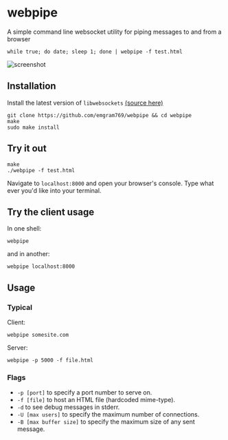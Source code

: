 # webpipe
A simple command line websocket utility for piping messages to and from a browser

    while true; do date; sleep 1; done | webpipe -f test.html
    
![screenshot](http://i.imgur.com/Muh8VUE.png)

## Installation

Install the latest version of `libwebsockets` [(source here)](https://github.com/warmcat/libwebsockets)

    git clone https://github.com/emgram769/webpipe && cd webpipe
    make
    sudo make install

## Try it out

    make
    ./webpipe -f test.html

Navigate to `localhost:8000` and open your browser's console.
Type what ever you'd like into your terminal.

## Try the client usage

In one shell:

    webpipe
and in another:

    webpipe localhost:8000

## Usage

### Typical
Client:

    webpipe somesite.com
    
Server:

    webpipe -p 5000 -f file.html
    
### Flags
- `-p [port]` to specify a port number to serve on.
- `-f [file]` to host an HTML file (hardcoded mime-type).
- `-d` to see debug messages in stderr.
- `-U [max users]` to specify the maximum number of connections.
- `-B [max buffer size]` to specify the maximum size of any sent message.
